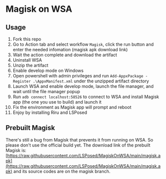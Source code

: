 # Magisk on WSA

## Usage

1. Fork this repo
1. Go to Action tab and select workflow `Magisk`, click the run button and enter the needed infomation (magisk apk download link)
1. Wait the action complete and download the artifact
1. Uninstall WSA
1. Unzip the artifact
1. Enable develop mode on Windows
1. Open powershell with admin privileges and run `Add-AppxPackage -Register .\AppxManifest.xml` under the unzipped artifact directory
1. Launch WSA and enable develop mode, launch the file manager, and wait until the file manager popup
1. Run `adb connect localhost:58526` to connect to WSA and install Magisk app (the one you use to build) and launch it
1. Fix the environment as Magisk app will prompt and reboot
1. Enjoy by installing Riru and LSPosed

## Prebuilt Magisk

There's still a bug from Magisk that prevents it from running on WSA. So please don't use the official build yet. The download link of the prebuilt Magisk is: [https://raw.githubusercontent.com/LSPosed/MagiskOnWSA/main/magisk.apk](https://raw.githubusercontent.com/LSPosed/MagiskOnWSA/main/magisk.apk) and its source codes are on the magisk branch.

